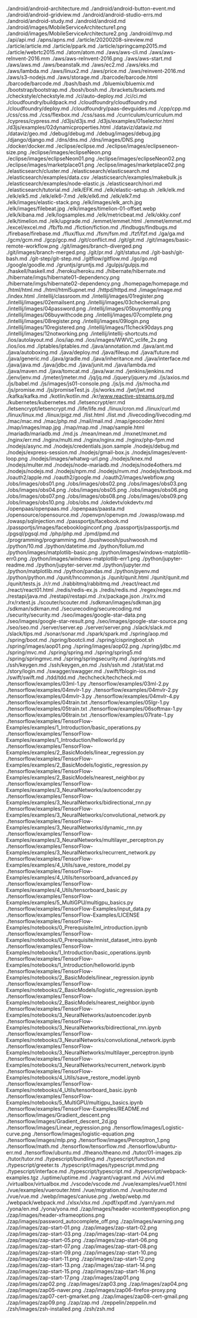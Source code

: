 ./android/android-architecture.md
./android/android-button-event.md
./android/android-gridview.md
./android/android-studio-errs.md
./android/android-study.md
./android/android.md
./android/images/MobileServiceArchitecture1.png
./android/images/MobileServiceArchitecture2.png
./android/mvp.md
./api/api.md
./apns/apns.md
./article/20200208-sireview.md
./article/article.md
./article/ppark.md
./article/springcamp2015.md
./article/webrtc2015.md
./atom/atom.md
./aws/aws-cli.md
./aws/aws-reInvent-2016.mm
./aws/aws-reInvent-2016.png
./aws/aws-start.md
./aws/aws.md
./aws/beanstalk.md
./aws/ec2.md
./aws/eks.md
./aws/lambda.md
./aws/linux2.md
./aws/price.md
./aws/reinvent-2016.md
./aws/s3-nodejs.md
./aws/storage.md
./barcode/barcode.html
./barcode/barcode.md
./bash/bash.md
./bluemix/bluemix.md
./bootstrap/bootstrap.md
./bosh/bosh.md
./brackets/brackets.md
./checkstyle/checkstyle.md
./ci/auto-deploy.md
./ci/ci.md
./cloudfoundry/buildpack.md
./cloudfoundry/cloudfoundry.md
./cloudfoundry/deploy.md
./cloudfoundry/paas-devguides.md
./cpp/cpp.md
./css/css.md
./css/flexbox.md
./css/sass.md
./curriculum/curriculum.md
./cypress/cypress.md
./d3js/d3js.md
./d3js/examples/01selector.html
./d3js/examples/02dynamicproperties.html
./dataviz/dataviz.md
./dataviz/geo.md
./debug/debug.md
./debug/images/debug.jpg
./django/django.md
./dns/dns.md
./dns/images/DNS.png
./docker/docker.md
./eclipse/eclipse.md
./eclipse/images/eclipseneon-size.png
./eclipse/images/eclipseNeon.png
./eclipse/images/eclipseNeon01.png
./eclipse/images/eclipseNeon02.png
./eclipse/images/marketplace01.png
./eclipse/images/marketplace02.png
./elasticsearch/cluster.md
./elasticsearch/elasticsearch.md
./elasticsearch/examples/data.csv
./elasticsearch/examples/makebulk.js
./elasticsearch/examples/node-elastic.js
./elasticsearch/nori.md
./elasticsearch/tutorial.md
./elk/EFK.md
./elk/elastic-setup.sh
./elk/elk.md
./elk/elk5.md
./elk/elk6-7.md
./elk/elk6.md
./elk/elk7.md
./elk/images/elastic-stack.png
./elk/images/elk_arch.jpg
./elk/images/filebeat.jpg
./elk/images/timelion-01-offset.webp
./elk/kibana.md
./elk/logsamples.md
./elk/metricbeat.md
./elk/okky.conf
./elk/timelion.md
./elk/upgrade.md
./emmet/emmet.html
./emmet/emmet.md
./excel/excel.md
./fb/fb.md
./fiction/fiction.md
./findbugs/findbugs.md
./firebase/firebase.md
./flux/flux.md
./fsm/fsm.md
./fzf/fzf.md
./ga/ga.md
./gcm/gcm.md
./gcp/gcp.md
./git/conflict.md
./git/git.md
./git/images/basic-remote-workflow.png
./git/images/branch-diverged.png
./git/images/branch-merged.png
./git/pr.md
./git/status.md
./git-bash/git-bash.md
./git-step/git-step.md
./gitflow/gitflow.md
./go/go.md
./google/goodle.md
./gruntjs/gruntjs.md
./gulpjs/gulpjs.md
./haskell/haskell.md
./heroku/heroku.md
./hibernate/hibernate.md
./hibernate/imgs/hibernate01-dependency.png
./hibernate/imgs/hibernate02-dependency.png
./homepage/homepage.md
./html/html.md
./html/html5upnet.md
./httpd/httpd.md
./image/image.md
./index.html
./intellij/classroom.md
./intellij/images/01register.png
./intellij/images/02emailsent.png
./intellij/images/03checkemail.png
./intellij/images/04password.png
./intellij/images/05buymonthly.png
./intellij/images/06buywithcode.png
./intellij/images/07complete.png
./intellij/images/08register.png
./intellij/images/09login.png
./intellij/images/10registered.png
./intellij/images/11check90days.png
./intellij/images/12notworking.png
./intellij/intellij-shortcuts.md
./ios/autolayout.md
./ios/iap.md
./ios/images/WWVC_vclife_2x.png
./ios/ios.md
./iptables/iptables.md
./java/annotation.md
./java/ant.md
./java/autoboxing.md
./java/deploy.md
./java/fileup.md
./java/future.md
./java/generic.md
./java/gradle.md
./java/inheritance.md
./java/interface.md
./java/java.md
./java/jdbc.md
./java/junit.md
./java/lambda.md
./java/maven.md
./java/tomcat.md
./java/war.md
./jenkins/jenkins.md
./jenv/jenv.md
./jmeter/jmeter.md
./jq/jq.md
./jquery/jquery.md
./js/axios.md
./js/babel.md
./js/images/js01-console.png
./js/js.md
./js/mocha.md
./js/promise.md
./js/promiseTest.js
./js/works.md
./jwt/jwt.md
./kafka/kafka.md
./kotlin/kotlin.md
./kr/www.reactive-streams.org.md
./kubernetes/kubernetes.md
./letsencrypt/err.md
./letsencrypt/letsencrypt.md
./life/life.md
./linux/cron.md
./linux/curl.md
./linux/linux.md
./linux/pigz.md
./list.html
./list.md
./livecoding/livecoding.md
./mac/mac.md
./mac/php.md
./mail/mail.md
./map/geocoder.html
./map/images/map.jpg
./map/map.md
./map/sample.html
./mariadb/mariadb.md
./md.js
./mean/mean.md
./mxnet/mxnet.md
./nginx/err.md
./nginx/multi.md
./nginx/nginx.md
./nginx/php-fpm.md
./nodejs/async.md
./nodejs/credentials.json.sample
./nodejs/debug.md
./nodejs/express-session.md
./nodejs/gmail-box.js
./nodejs/images/event-loop.png
./nodejs/images/whatwg-url.png
./nodejs/knex.md
./nodejs/multer.md
./nodejs/node-mariadb.md
./nodejs/node4others.md
./nodejs/nodejs.md
./nodejs/npm.md
./nodejs/nvm.md
./nodejs/textbook.md
./oauth2/apple.md
./oauth2/google.md
./oauth2/images/webflow.png
./obs/images/obs01.png
./obs/images/obs02.png
./obs/images/obs03.png
./obs/images/obs04.png
./obs/images/obs05.png
./obs/images/obs06.png
./obs/images/obs07.png
./obs/images/obs08.png
./obs/images/obs09.png
./obs/images/obs10.png
./obs/obs.md
./okdevtv/okdevtv.md
./openpaas/openpaas.md
./openpaas/paasta.md
./opensource/opensource.md
./openvpn/openvpn.md
./owasp/owasp.md
./owasp/sqlinjection.md
./passportjs/facebook.md
./passportjs/images/facebookloginconf.png
./passportjs/passportjs.md
./pgsql/pgsql.md
./php/php.md
./pmd/pmd.md
./programming/programming.md
./pushwoosh/pushwoosh.md
./python/10.md
./python/datetime.md
./python/folium.md
./python/images/matplotlib-basic.png
./python/images/windows-matplotlib-err0.png
./python/images/windows-matplotlib-err1.png
./python/jupyter-readme.md
./python/jupyter-server.md
./python/jupyter.md
./python/matplotlib.md
./python/pandas.md
./python/pyenv.md
./python/python.md
./qunit/hncommon.js
./qunit/qunit.html
./qunit/qunit.md
./qunit/tests.js
./r/r.md
./rabbitmq/rabbitmq.md
./react/react.md
./react/react01.html
./redis/redis-ex.js
./redis/redis.md
./regex/regex.md
./restapi/java.md
./restapi/restapi.md
./rx/package.json
./rx/rx.md
./rx/rxtest.js
./scouter/scouter.md
./sdkman/images/sdkman.jpg
./sdkman/sdkman.md
./securecoding/securecoding.md
./security/security.md
./seo/images/google-star-data.png
./seo/images/google-star-result.png
./seo/images/google-star-source.png
./seo/seo.md
./server/server.ep
./server/server.png
./slack/slack.md
./slack/tips.md
./sonar/sonar.md
./spark/spark.md
./spring/aop.md
./spring/boot.md
./spring/bootcli.md
./spring/cispringboot.sh
./spring/images/aop01.png
./spring/images/aop02.png
./spring/jdbc.md
./spring/mvc.md
./spring/spring.md
./spring/spring5.md
./spring/springmvc.md
./spring/springsecurity.md
./spring/sts.md
./ssh/keygen.md
./ssh/keygen_en.md
./ssh/ssh.md
./stat/stat.md
./story/login.md
./swagger/swagger.md
./swift/fblogin-ios.md
./swift/swift.md
./tdd/tdd.md
./techcheck/techcheck.md
./tensorflow/examples/03ml-1.py
./tensorflow/examples/03ml-2.py
./tensorflow/examples/04mvlr-1.py
./tensorflow/examples/04mvlr-2.py
./tensorflow/examples/04mvlr-3.py
./tensorflow/examples/04mvlr-4.py
./tensorflow/examples/04train.txt
./tensorflow/examples/05lgr-1.py
./tensorflow/examples/05train.txt
./tensorflow/examples/06softmax-1.py
./tensorflow/examples/06train.txt
./tensorflow/examples/07lrate-1.py
./tensorflow/examples/TensorFlow-Examples/examples/1_Introduction/basic_operations.py
./tensorflow/examples/TensorFlow-Examples/examples/1_Introduction/helloworld.py
./tensorflow/examples/TensorFlow-Examples/examples/2_BasicModels/linear_regression.py
./tensorflow/examples/TensorFlow-Examples/examples/2_BasicModels/logistic_regression.py
./tensorflow/examples/TensorFlow-Examples/examples/2_BasicModels/nearest_neighbor.py
./tensorflow/examples/TensorFlow-Examples/examples/3_NeuralNetworks/autoencoder.py
./tensorflow/examples/TensorFlow-Examples/examples/3_NeuralNetworks/bidirectional_rnn.py
./tensorflow/examples/TensorFlow-Examples/examples/3_NeuralNetworks/convolutional_network.py
./tensorflow/examples/TensorFlow-Examples/examples/3_NeuralNetworks/dynamic_rnn.py
./tensorflow/examples/TensorFlow-Examples/examples/3_NeuralNetworks/multilayer_perceptron.py
./tensorflow/examples/TensorFlow-Examples/examples/3_NeuralNetworks/recurrent_network.py
./tensorflow/examples/TensorFlow-Examples/examples/4_Utils/save_restore_model.py
./tensorflow/examples/TensorFlow-Examples/examples/4_Utils/tensorboard_advanced.py
./tensorflow/examples/TensorFlow-Examples/examples/4_Utils/tensorboard_basic.py
./tensorflow/examples/TensorFlow-Examples/examples/5_MultiGPU/multigpu_basics.py
./tensorflow/examples/TensorFlow-Examples/input_data.py
./tensorflow/examples/TensorFlow-Examples/LICENSE
./tensorflow/examples/TensorFlow-Examples/notebooks/0_Prerequisite/ml_introduction.ipynb
./tensorflow/examples/TensorFlow-Examples/notebooks/0_Prerequisite/mnist_dataset_intro.ipynb
./tensorflow/examples/TensorFlow-Examples/notebooks/1_Introduction/basic_operations.ipynb
./tensorflow/examples/TensorFlow-Examples/notebooks/1_Introduction/helloworld.ipynb
./tensorflow/examples/TensorFlow-Examples/notebooks/2_BasicModels/linear_regression.ipynb
./tensorflow/examples/TensorFlow-Examples/notebooks/2_BasicModels/logistic_regression.ipynb
./tensorflow/examples/TensorFlow-Examples/notebooks/2_BasicModels/nearest_neighbor.ipynb
./tensorflow/examples/TensorFlow-Examples/notebooks/3_NeuralNetworks/autoencoder.ipynb
./tensorflow/examples/TensorFlow-Examples/notebooks/3_NeuralNetworks/bidirectional_rnn.ipynb
./tensorflow/examples/TensorFlow-Examples/notebooks/3_NeuralNetworks/convolutional_network.ipynb
./tensorflow/examples/TensorFlow-Examples/notebooks/3_NeuralNetworks/multilayer_perceptron.ipynb
./tensorflow/examples/TensorFlow-Examples/notebooks/3_NeuralNetworks/recurrent_network.ipynb
./tensorflow/examples/TensorFlow-Examples/notebooks/4_Utils/save_restore_model.ipynb
./tensorflow/examples/TensorFlow-Examples/notebooks/4_Utils/tensorboard_basic.ipynb
./tensorflow/examples/TensorFlow-Examples/notebooks/5_MultiGPU/multigpu_basics.ipynb
./tensorflow/examples/TensorFlow-Examples/README.md
./tensorflow/images/Gradient_descent.png
./tensorflow/images/Gradient_descent_2d.jpg
./tensorflow/images/Linear_regression.png
./tensorflow/images/Logistic-curve.png
./tensorflow/images/logistic-equation.png
./tensorflow/images/mlp.png
./tensorflow/images/Perceptron_1.png
./tensorflow/math.md
./tensorflow/tensorflow.md
./tensorflow/ubuntu-err.md
./tensorflow/ubuntu.md
./theano/theano.md
./tutor/01-images.zip
./tutor/tutor.md
./typescript/bundling.md
./typescript/function.md
./typescript/greeter.ts
./typescript/images/typescript.mmd.png
./typescript/interface.md
./typescript/typescript.md
./typescript/webpack-examples.tgz
./uptime/uptime.md
./vagrant/vagrant.md
./vi/vi.md
./virtualbox/virtualbox.md
./vscode/vscode.md
./vue/examples/vue01.html
./vue/examples/vuerouter.html
./vue/migration.md
./vue/router.md
./vue/vue.md
./webp/images/caniuse.png
./webp/webp.md
./webpack/webpack.md
./xlsx/xlsx.md
./xpdf/xpdf.md
./yarn/yarn.md
./yona/en.md
./yona/yona.md
./zap/images/header-xcontenttypeoption.png
./zap/images/header-xframeoptions.png
./zap/images/password_autocomplete_off.png
./zap/images/warning.png
./zap/images/zap-start-01.png
./zap/images/zap-start-02.png
./zap/images/zap-start-03.png
./zap/images/zap-start-04.png
./zap/images/zap-start-05.png
./zap/images/zap-start-06.png
./zap/images/zap-start-07.png
./zap/images/zap-start-08.png
./zap/images/zap-start-09.png
./zap/images/zap-start-10.png
./zap/images/zap-start-11.png
./zap/images/zap-start-12.png
./zap/images/zap-start-13.png
./zap/images/zap-start-14.png
./zap/images/zap-start-15.png
./zap/images/zap-start-16.png
./zap/images/zap-start-17.png
./zap/images/zap01.png
./zap/images/zap02.png
./zap/images/zap03.png
./zap/images/zap04.png
./zap/images/zap05-naver.png
./zap/images/zap06-firefox-proxy.png
./zap/images/zap07-cert-gmarket.png
./zap/images/zap08-cert-gmail.png
./zap/images/zap09.png
./zap/zap.md
./zeppelin/zeppelin.md
./zsh/images/zsh-installed.png
./zsh/zsh.md
